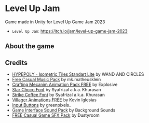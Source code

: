 # Level Up Jam
Game made in Unity for Level Up Game Jam 2023

- `Level Up Jam`: https://itch.io/jam/level-up-game-jam-2023

## About the game

## Credits
- [HYPEPOLY - Isometric Tiles Standart Lite](https://assetstore.unity.com/packages/3d/environments/hypepoly-isometric-tiles-standart-lite-193779) by WAND AND CIRCLES
- [Free Casual Music Pack](https://assetstore.unity.com/packages/audio/music/free-casual-music-pack-242591) by mk.matheusklein
- [Crafting Mecanim Animation Pack FREE](https://assetstore.unity.com/packages/3d/animations/crafting-mecanim-animation-pack-free-45047) by Explosive
- [Star Choco Font](https://fontesk.com/star-choco-font/) by Syafrizal a.k.a. Khurasan
- [Strike Coffee Font](https://fontesk.com/strike-coffee-font/) by Syafrizal a.k.a. Khurasan
- [Villager Animations FREE](https://assetstore.unity.com/packages/3d/animations/villager-animations-free-157920) by Kevin Iglesias
- [Input Buttons](https://greenpixels.itch.io/pixel-art-asset-3) by greenpixels_
- [Game Interface Sound Pack](https://assetstore.unity.com/packages/audio/sound-fx/game-interface-sound-pack-147868) by Background Sounds
- [FREE Casual Game SFX Pack](https://assetstore.unity.com/packages/audio/sound-fx/free-casual-game-sfx-pack-54116) by Dustyroom